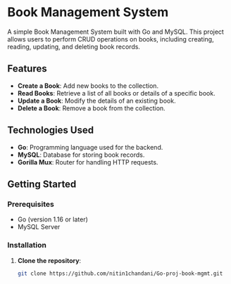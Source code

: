 # Book Management System

A simple Book Management System built with Go and MySQL. This project allows users to perform CRUD operations on books, including creating, reading, updating, and deleting book records. 

## Features

- **Create a Book**: Add new books to the collection.
- **Read Books**: Retrieve a list of all books or details of a specific book.
- **Update a Book**: Modify the details of an existing book.
- **Delete a Book**: Remove a book from the collection.

## Technologies Used

- **Go**: Programming language used for the backend.
- **MySQL**: Database for storing book records.
- **Gorilla Mux**: Router for handling HTTP requests.

## Getting Started

### Prerequisites

- Go (version 1.16 or later)
- MySQL Server


### Installation

1. **Clone the repository**:

   ```bash
   git clone https://github.com/nitin1chandani/Go-proj-book-mgmt.git
  
